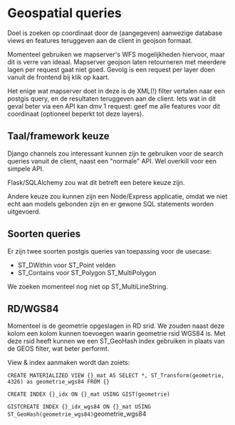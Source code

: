 # Geospatial queries

Doel is zoeken op coordinaat door de (aangegeven) aanwezige database
views en features teruggeven aan de client in geojson formaat.

Momenteel gebruiken we mapserver's WFS mogelijkheden hiervoor, maar dit
is verre van ideaal. Mapserver geojson laten retourneren met meerdere
lagen per request gaat niet goed. Gevolg is een request per layer doen
vanuit de frontend bij klik op kaart.

Het enige wat mapserver doet in deze is de XML(!) filter vertalen naar
een postgis query, en de resultaten teruggeven aan de client. Iets wat
in dit geval beter via een API kan dmv 1 request: geef me alle features
voor dit coordinaat (optioneel beperkt tot deze layers).

## Taal/framework keuze
Django channels zou interessant kunnen zijn te gebruiken voor de search
queries vanuit de client, naast een "normale" API. Wel overkill voor een
simpele API.

Flask/SQLAlchemy zou wat dit betreft een betere keuze zijn.

Andere keuze zou kunnen zijn een Node/Express applicatie, omdat we niet
echt aan models gebonden zijn en er gewone SQL statements worden
uitgevoerd.

## Soorten queries
Er zijn twee soorten postgis queries van toepassing voor de usecase:

* ST_DWithin voor ST_Point velden
* ST_Contains voor ST_Polygon ST_MultiPolygon

We zoeken momenteel nog niet op ST_MultiLineString.

## RD/WGS84
Momenteel is de geometrie opgeslagen in RD srid. We zouden naast deze
kolom een kolom kunnen toevoegen waarin geometrie rsid WGS84 is. Met
deze rsid heeft kunnen we een ST_GeoHash index gebruiken in plaats van
de GEOS filter, wat beter performt.

View & index aanmaken wordt dan zoiets:

`CREATE MATERIALIZED VIEW {}_mat AS SELECT *, ST_Transform(geometrie,
4326) as geometrie_wgs84 FROM {}`

`CREATE INDEX {}_idx ON {}_mat USING GIST(geometrie)`

`GISTCREATE INDEX {}_idx_wgs84 ON {}_mat USING
ST_GeoHash(geometrie_wgs84)`geometrie_wgs84
